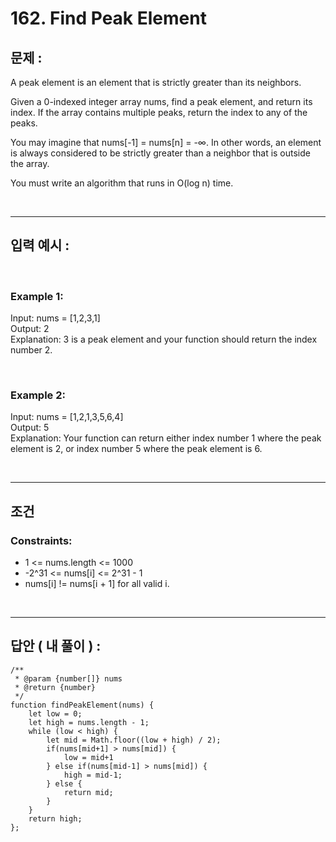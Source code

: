 # 162. Find Peak Element

## 문제 :

A peak element is an element that is strictly greater than its neighbors.

Given a 0-indexed integer array nums, find a peak element, and return its index. If the array contains multiple peaks, return the index to any of the peaks.

You may imagine that nums[-1] = nums[n] = -∞. In other words, an element is always considered to be strictly greater than a neighbor that is outside the array.

You must write an algorithm that runs in O(log n) time.

<br/>

---

## 입력 예시 :

<br/>

### Example 1:

Input: nums = [1,2,3,1]
<br/>
Output: 2
<br/>
Explanation: 3 is a peak element and your function should return the index number 2.

<br/>

### Example 2:

Input: nums = [1,2,1,3,5,6,4]
<br/>
Output: 5
<br/>
Explanation: Your function can return either index number 1 where the peak element is 2, or index number 5 where the peak element is 6.

<br/>

---

## 조건

### Constraints:

- 1 <= nums.length <= 1000
- -2^31 <= nums[i] <= 2^31 - 1
- nums[i] != nums[i + 1] for all valid i.

<br/>

---

## 답안 ( 내 풀이 ) :

```
/**
 * @param {number[]} nums
 * @return {number}
 */
function findPeakElement(nums) {
    let low = 0;
    let high = nums.length - 1;
    while (low < high) {
        let mid = Math.floor((low + high) / 2);
        if(nums[mid+1] > nums[mid]) {
            low = mid+1
        } else if(nums[mid-1] > nums[mid]) {
            high = mid-1;
        } else {
            return mid;
        }
    }
    return high;
};
```
